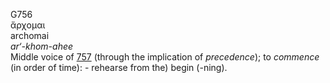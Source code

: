 <body>
  <p>G756<br>  ἄρχομαι  <br> archomai  <br><i>ar‘-khom-ahee </i><br>Middle voice of <a href="g0757.htm">757</a> (through the implication of <i>precedence</i>); to <i>commence</i> (in order of time): - rehearse from the) begin (-ning).<br></p>
 </body>